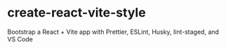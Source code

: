 # create-react-vite-style
Bootstrap a React + Vite app with Prettier, ESLint, Husky, lint-staged, and VS Code
